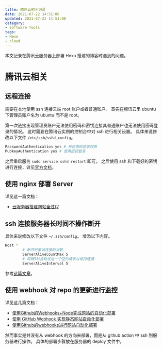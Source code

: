 ```yaml
---
title: 腾讯云相关记录
date: 2021-07-22 14:51:00
updated: 2021-07-22 14:51:00
category: 
- Software Tools
tags:
- Hexo
- cloud
---
```


本文记录在腾讯云服务器上部署 Hexo 搭建的博客时遇到的问题。

<!-- more -->

# 腾讯云相关

## 远程连接

需要在本地使用 ssh 连接云端 root 账户或者普通账户。
首先在腾讯云里 ubuntu 下管理员账户名为 ubuntu 而不是 root。

第一次链接出现管理员账户无法使用密码和密钥连接其普通账户也无法使用密码登录的情况。
这时需要在腾讯云实例的控制台中对 ssh 进行相关设置。
具体来说修改以下文件 `/etc/ssh/sshd_config`。

``` bash
PasswordAuthentication yes # 开启密码登录权限
PubkeyAuthentication yes # 使用密钥登录
```

之后重启服务 `sudo service sshd restart` 即可。
之后使用 ssh 和下载好的密钥进行连接，详见[官方文档](https://cloud.tencent.com/document/product/1207/44643#.E4.BD.BF.E7.94.A8.E5.AF.86.E9.92.A5.E7.99.BB.E5.BD.95)。

## 使用 nginx 部署 Server

详见这一篇文档：
- [云服务器搭建网站全过程](https://zhuanlan.zhihu.com/p/108720935)

## ssh 连接服务器长时间不操作断开

具体来说修改以下文件 `~/.ssh/config`。
增添以下内容。

```bash
Host *
        # 断开时重试连接的次数
        ServerAliveCountMax 5
        # 每隔5秒自动发送一个空的请求以保持连接
        ServerAliveInterval 5
```

参考[这篇文章](https://www.pkslow.com/archives/ssh-keep-alive)。

## 使用 webhook 对 repo 的更新进行监控

详见这几篇文档：
- [使用Github的Webhooks+Node完成网站的自动化部署](https://zhuanlan.zhihu.com/p/116136090)
- [使用 GitHub Webhook 实现静态网站自动化部署](https://jimmysong.io/blog/github-webhook-website-auto-deploy/)
- [使用Github的webhooks进行网站自动化部署](https://jelly.jd.com/article/6006b1025b6c6a01506c878a)

然而事实是并没有从 webhook 的方向来部署，而是从 github action 中 ssh 到服务器进行操作。
具体的部署步骤放在服务器的 deploy 文件中。